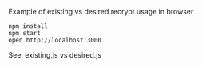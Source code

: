 Example of existing vs desired recrypt usage in browser

    npm install
    npm start
    open http://localhost:3000


See: existing.js vs desired.js


